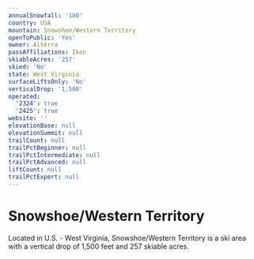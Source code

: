 ```yaml
---
annualSnowfall: '180'
country: USA
mountain: Snowshoe/Western Territory
openToPublic: 'Yes'
owner: Alterra
passAffiliations: Ikon
skiableAcres: '257'
skied: 'No'
state: West Virginia
surfaceLiftsOnly: 'No'
verticalDrop: '1,500'
operated:
  '2324': true
  '2425': true
website: ''
elevationBase: null
elevationSummit: null
trailCount: null
trailPctBeginner: null
trailPctIntermediate: null
trailPctAdvanced: null
liftCount: null
trailPctExpert: null
---
```



# Snowshoe/Western Territory

Located in U.S. - West Virginia, Snowshoe/Western Territory is a ski area with a vertical drop of 1,500 feet and 257 skiable acres.
